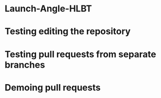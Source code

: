 # Launch-Angle-HLBT
# Testing editing the repository
# Testing pull requests from separate branches
# Demoing pull requests